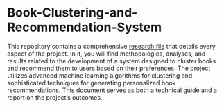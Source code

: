 # Book-Clustering-and-Recommendation-System

This repository contains a comprehensive [research file](https://github.com/AndreRab/Book-Clustering-and-Recommendation-System) that details every aspect of the project. In it, you will find methodologies, analyses, and results related to the development of a system designed to cluster books and recommend them to users based on their preferences. The project utilizes advanced machine learning algorithms for clustering and sophisticated techniques for generating personalized book recommendations. This document serves as both a technical guide and a report on the project’s outcomes.

